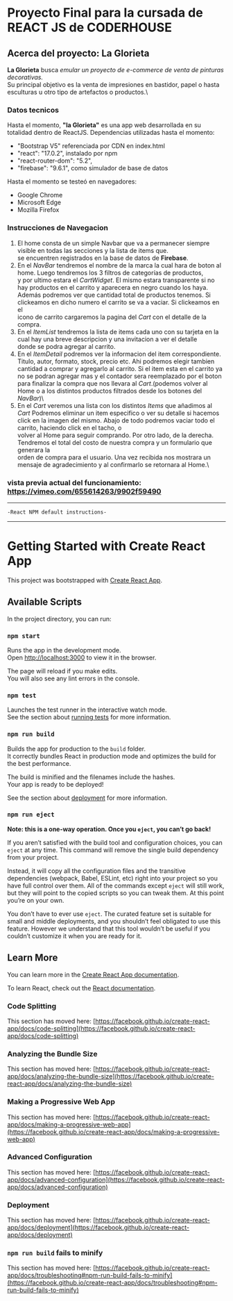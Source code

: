 # Proyecto Final para la cursada de REACT JS  de CODERHOUSE

## Acerca del proyecto: **La Glorieta**

**La Glorieta** busca *emular un proyecto de e-commerce de venta de pinturas decorativas.*\
Su principal objetivo es la venta de impresiones en bastidor, papel o hasta esculturas u otro tipo de artefactos o productos.\

### Datos tecnicos

Hasta el momento, **"la Glorieta"** es una app web desarrollada en su totalidad dentro de ReactJS.
Dependencias utilizadas hasta el momento:

- "Bootstrap V5" referenciada por CDN en index.html
- "react": "17.0.2", instalado por npm
- "react-router-dom": "5.2",
- "firebase": "9.6.1", como simulador de base de datos

Hasta el momento se testeó en navegadores: 
- Google Chrome  
- Microsoft Edge
- Mozilla Firefox 

### Instrucciones de Navegacion

1. El home consta de un simple Navbar que va a permanecer siempre visible en todas las secciones y la lista de items que.\
se encuentren registrados en la base de datos de **Firebase**.
2. En el *NavBar* tendremos el nombre de la marca la cual hara de boton al home. Luego tendremos los 3 filtros de categorías de productos,\
y por ultimo estara el *CartWidget*. El mismo estara transparente si no hay productos en el carrito y aparecera en negro cuando los haya.\
Además podremos ver que cantidad total de productos tenemos. Si clickeamos en dicho numero el carrito se va a vaciar. Si clickeamos en el\
icono de carrito cargaremos la pagina del *Cart* con el detalle de la compra.
3. En el *ItemList* tendremos la lista de items cada uno con su tarjeta en la cual hay una breve descripcion y una invitacion a ver el detalle\
donde se podra agregar al carrito.
4. En el *ItemDetail* podremos ver la informacion del item correspondiente. Titulo, autor, formato, stock, precio etc. Ahi podremos elegir tambien \
cantidad a comprar y agregarlo al carrito. Si el item esta en el carrito ya no se podran agregar mas y el contador sera reemplazado por el boton\
para finalizar la compra que nos llevara al *Cart*.(podemos volver al Home o a los distintos productos filtrados desde los botones del *NavBar*)\
5. En el *Cart* veremos una lista con los distintos *Items* que añadimos al *Cart* Podremos eliminar un item especifico o ver su detalle si hacemos\
click en la imagen del mismo. Abajo de todo podremos vaciar todo el carrito, haciendo click en el tacho, o\
volver al Home para seguir comprando. Por otro lado, de la derecha. Tendremos el total del costo de nuestra compra y un formulario que generara la\
orden de compra para el usuario. Una vez recibida nos mostrara un mensaje de agradecimiento y al confirmarlo se retornara al Home.\ 

### vista previa actual del funcionamiento: https://vimeo.com/655614263/9902f59490
----------------------------------------------------------------------------------------------------------
    -React NPM default instructions-
----------------------------------------------------------------------------------------------------------
# Getting Started with Create React App

This project was bootstrapped with [Create React App](https://github.com/facebook/create-react-app).

## Available Scripts

In the project directory, you can run:

### `npm start`

Runs the app in the development mode.\
Open [http://localhost:3000](http://localhost:3000) to view it in the browser.

The page will reload if you make edits.\
You will also see any lint errors in the console.

### `npm test`

Launches the test runner in the interactive watch mode.\
See the section about [running tests](https://facebook.github.io/create-react-app/docs/running-tests) for more information.

### `npm run build`

Builds the app for production to the `build` folder.\
It correctly bundles React in production mode and optimizes the build for the best performance.

The build is minified and the filenames include the hashes.\
Your app is ready to be deployed!

See the section about [deployment](https://facebook.github.io/create-react-app/docs/deployment) for more information.

### `npm run eject`

**Note: this is a one-way operation. Once you `eject`, you can’t go back!**

If you aren’t satisfied with the build tool and configuration choices, you can `eject` at any time. This command will remove the single build dependency from your project.

Instead, it will copy all the configuration files and the transitive dependencies (webpack, Babel, ESLint, etc) right into your project so you have full control over them. All of the commands except `eject` will still work, but they will point to the copied scripts so you can tweak them. At this point you’re on your own.

You don’t have to ever use `eject`. The curated feature set is suitable for small and middle deployments, and you shouldn’t feel obligated to use this feature. However we understand that this tool wouldn’t be useful if you couldn’t customize it when you are ready for it.

## Learn More

You can learn more in the [Create React App documentation](https://facebook.github.io/create-react-app/docs/getting-started).

To learn React, check out the [React documentation](https://reactjs.org/).

### Code Splitting

This section has moved here: [https://facebook.github.io/create-react-app/docs/code-splitting](https://facebook.github.io/create-react-app/docs/code-splitting)

### Analyzing the Bundle Size

This section has moved here: [https://facebook.github.io/create-react-app/docs/analyzing-the-bundle-size](https://facebook.github.io/create-react-app/docs/analyzing-the-bundle-size)

### Making a Progressive Web App

This section has moved here: [https://facebook.github.io/create-react-app/docs/making-a-progressive-web-app](https://facebook.github.io/create-react-app/docs/making-a-progressive-web-app)

### Advanced Configuration

This section has moved here: [https://facebook.github.io/create-react-app/docs/advanced-configuration](https://facebook.github.io/create-react-app/docs/advanced-configuration)

### Deployment

This section has moved here: [https://facebook.github.io/create-react-app/docs/deployment](https://facebook.github.io/create-react-app/docs/deployment)

### `npm run build` fails to minify

This section has moved here: [https://facebook.github.io/create-react-app/docs/troubleshooting#npm-run-build-fails-to-minify](https://facebook.github.io/create-react-app/docs/troubleshooting#npm-run-build-fails-to-minify)
